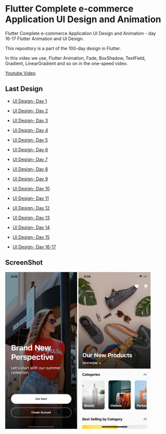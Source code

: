 # Flutter Complete e-commerce Application UI Design and Animation

Flutter Complete e-commerce Application UI Design and Animation - day 16-17 Flutter Animation and UI Design.

This repository is a part of the 100-day design in Flutter.

In this video we use, Flutter Animation, Fade, BoxShadow, TextField, Gradient, LinearGradient and so on in the one-speed video.


[Youtube Video](https://youtu.be/_10i7_xsthM)

## Last Design
- [UI Design- Day 1](https://github.com/afgprogrammer/flutter-inspiration-app-ui)
- [UI Design- Day 2](https://github.com/afgprogrammer/Flutter-trip-app-ui)
- [UI Design- Day 3](https://github.com/afgprogrammer/Flutter-food-delivery-app-ui)
- [UI Design- Day 4](https://github.com/afgprogrammer/Flutter-actors-profile-app-ui)
- [UI Design- Day 5](https://github.com/afgprogrammer/Flutter-ripple-map-application)
- [UI Design- Day 6](https://github.com/afgprogrammer/Flutter-page-transition-animation)
- [UI Design- Day 7](https://github.com/afgprogrammer/Flutter-button-animation)
- [UI Design- Day 8](https://github.com/afgprogrammer/Flutter-Splash-Screen-Animation)
- [UI Design- Day 9](https://github.com/afgprogrammer/Flutter-Party-Event-Application)
- [UI Design- Day 10](https://github.com/afgprogrammer/Flutter-GridView-Example-UI)
- [UI Design- Day 11](https://github.com/afgprogrammer/Flutter-Travel-Application)
- [UI Design- Day 12](https://github.com/afgprogrammer/Flutter-Login-Page-UI)
- [UI Design- Day 13](https://github.com/afgprogrammer/Flutter-Login-Page-Design)
- [UI Design- Day 14](https://github.com/afgprogrammer/Flutter-Login-Page-3)
- [UI Design- Day 15](https://github.com/afgprogrammer/Flutter-Shoes-Shop-App)

- [UI Design- Day 16-17](https://github.com/afgprogrammer/Flutter-Complete-e-commerce)


## ScreenShot

<img src="assets/screenshot/one.png" height="500em" />&nbsp;<img src="assets/screenshot/two.png" height="500em" />

